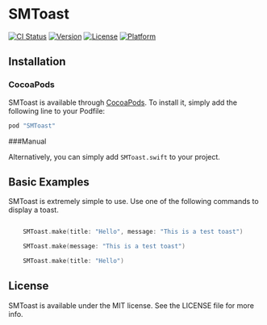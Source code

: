 # SMToast

[![CI Status](http://img.shields.io/travis/mandrusiaks/SMToast.svg?style=flat)](https://travis-ci.org/mandrusiaks/SMToast)
[![Version](https://img.shields.io/cocoapods/v/SMToast.svg?style=flat)](http://cocoapods.org/pods/SMToast)
[![License](https://img.shields.io/cocoapods/l/SMToast.svg?style=flat)](http://cocoapods.org/pods/SMToast)
[![Platform](https://img.shields.io/cocoapods/p/SMToast.svg?style=flat)](http://cocoapods.org/pods/SMToast)

## Installation

### CocoaPods

SMToast is available through [CocoaPods](http://cocoapods.org). To install
it, simply add the following line to your Podfile:

```ruby
pod "SMToast"
```

###Manual

Alternatively, you can simply add ```SMToast.swift``` to your project.

## Basic Examples

SMToast is extremely simple to use. Use one of the following commands to display a toast.

```swift

    SMToast.make(title: "Hello", message: "This is a test toast")

    SMToast.make(message: "This is a test toast")

    SMToast.make(title: "Hello")

```

## License

SMToast is available under the MIT license. See the LICENSE file for more info.
